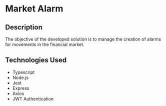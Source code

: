 # Market Alarm

## Description
The objective of the developed solution is to manage the creation of alarms for movements in the financial market.

## Technologies Used

- Typescript
- Node.js
- Jest
- Express
- Axios
- JWT Authentication
